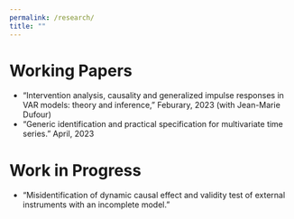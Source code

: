 ```yaml
---
permalink: /research/
title: ""
---
```



# Working Papers

* “Intervention analysis, causality and generalized impulse responses in VAR models: theory and inference,” Feburary, 2023 (with Jean-Marie Dufour)
* “Generic identification and practical specification for multivariate time series.” April, 2023

# Work in Progress

* “Misidentification of dynamic causal effect and validity test of external instruments with an incomplete model.” 
